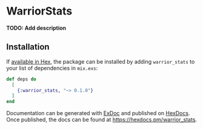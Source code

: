 # WarriorStats

**TODO: Add description**

## Installation

If [available in Hex](https://hex.pm/docs/publish), the package can be installed
by adding `warrior_stats` to your list of dependencies in `mix.exs`:

```elixir
def deps do
  [
    {:warrior_stats, "~> 0.1.0"}
  ]
end
```

Documentation can be generated with [ExDoc](https://github.com/elixir-lang/ex_doc)
and published on [HexDocs](https://hexdocs.pm). Once published, the docs can
be found at <https://hexdocs.pm/warrior_stats>.

